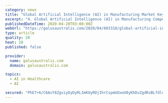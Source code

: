 ```yaml
---
category: news
title: "Global Artificial Intelligence (AI) in Manufacturing Market Key Opportunities & Forecast, 2020-2027"
excerpt: "4. Global Artificial Intelligence (AI) in Manufacturing Competitive Landscape 5. Global Artificial Intelligence (AI) in Manufacturing Therapy Type Segment Analysis 6. Global Artificial Intelligence (AI) in Manufacturing Therapeutic Area Segment Analysis 7. Global Artificial Intelligence (AI) in Manufacturing End-User Segment Analysis Zion ..."
publishedDateTime: 2020-04-20T03:08:00Z
webUrl: "https://galusaustralis.com/2020/04/603318/global-artificial-intelligence-ai-in-manufacturing-market-key-opportunities-forecast-2020-2027/"
type: article
quality: 20
heat: 20
published: false

provider:
  name: galusaustralis.com
  domain: galusaustralis.com

topics:
  - AI in Healthcare
  - AI

secured: "PhE7+6/C6AvY8ZgxiyDyDyRLImKUyRDjIhrCspmUUxoU8yKhDvZgdRzBLfdlo3LWXeLAvgLYb+S5PL1ZObt8NWTT7dUfSPxf8G1U2XmdbimPXatwqto199KjU/Y6gQUQU0ZtEZeRyg4SEjIkM2a0E14L9uklIBYxNqc10pJF/lgf7extEaD4Eju6qQpce3DEd6TtCiseVSMF9EmZu40CaZBipUYTdlHaLHS1/r7dVakT/wzvtWKMV6hWPQBzjp3OEZ08kTJWTNlL3pOtrxQyKASf/orkjxjxCC5BdIcVD0sfE2yLQexndcR/Zb5av/OW;reG44uARf4aydkwNeVsjTg=="
---
```


